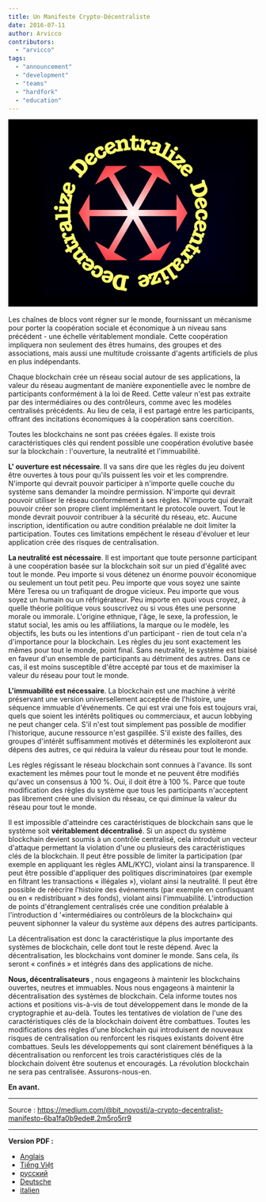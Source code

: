 ```yaml
---
title: Un Manifeste Crypto-Décentraliste
date: 2016-07-11
author: Arvicco
contributors:
  - "arvicco"
tags:
  - "announcement"
  - "development"
  - "teams"
  - "hardfork"
  - "education"
---
```


![Décentraliser!](./1gMu8qJtr2NeEuuGzvsfcnw.png)

Les chaînes de blocs vont régner sur le monde, fournissant un mécanisme pour porter la coopération sociale et économique à un niveau sans précédent - une échelle véritablement mondiale. Cette coopération impliquera non seulement des êtres humains, des groupes et des associations, mais aussi une multitude croissante d'agents artificiels de plus en plus indépendants.

Chaque blockchain crée un réseau social autour de ses applications, la valeur du réseau augmentant de manière exponentielle avec le nombre de participants conformément à la loi de Reed. Cette valeur n'est pas extraite par des intermédiaires ou des contrôleurs, comme avec les modèles centralisés précédents. Au lieu de cela, il est partagé entre les participants, offrant des incitations économiques à la coopération sans coercition.

Toutes les blockchains ne sont pas créées égales. Il existe trois caractéristiques clés qui rendent possible une coopération évolutive basée sur la blockchain : l'ouverture, la neutralité et l'immuabilité.

**L' ouverture est nécessaire**. Il va sans dire que les règles du jeu doivent être ouvertes à tous pour qu'ils puissent les voir et les comprendre. N'importe qui devrait pouvoir participer à n'importe quelle couche du système sans demander la moindre permission. N'importe qui devrait pouvoir utiliser le réseau conformément à ses règles. N'importe qui devrait pouvoir créer son propre client implémentant le protocole ouvert. Tout le monde devrait pouvoir contribuer à la sécurité du réseau, etc. Aucune inscription, identification ou autre condition préalable ne doit limiter la participation. Toutes ces limitations empêchent le réseau d'évoluer et leur application crée des risques de centralisation.

**La neutralité est nécessaire**. Il est important que toute personne participant à une coopération basée sur la blockchain soit sur un pied d'égalité avec tout le monde. Peu importe si vous détenez un énorme pouvoir économique ou seulement un tout petit peu. Peu importe que vous soyez une sainte Mère Teresa ou un trafiquant de drogue vicieux. Peu importe que vous soyez un humain ou un réfrigérateur. Peu importe en quoi vous croyez, à quelle théorie politique vous souscrivez ou si vous êtes une personne morale ou immorale. L'origine ethnique, l'âge, le sexe, la profession, le statut social, les amis ou les affiliations, la marque ou le modèle, les objectifs, les buts ou les intentions d'un participant - rien de tout cela n'a d'importance pour la blockchain. Les règles du jeu sont exactement les mêmes pour tout le monde, point final. Sans neutralité, le système est biaisé en faveur d'un ensemble de participants au détriment des autres. Dans ce cas, il est moins susceptible d'être accepté par tous et de maximiser la valeur du réseau pour tout le monde.

**L'immuabilité est nécessaire**. La blockchain est une machine à vérité préservant une version universellement acceptée de l'histoire, une séquence immuable d'événements. Ce qui est vrai une fois est toujours vrai, quels que soient les intérêts politiques ou commerciaux, et aucun lobbying ne peut changer cela. S'il n'est tout simplement pas possible de modifier l'historique, aucune ressource n'est gaspillée. S'il existe des failles, des groupes d'intérêt suffisamment motivés et déterminés les exploiteront aux dépens des autres, ce qui réduira la valeur du réseau pour tout le monde.

Les règles régissant le réseau blockchain sont connues à l'avance. Ils sont exactement les mêmes pour tout le monde et ne peuvent être modifiés qu'avec un consensus à 100 %. Oui, il doit être à 100 %. Parce que toute modification des règles du système que tous les participants n'acceptent pas librement crée une division du réseau, ce qui diminue la valeur du réseau pour tout le monde.

Il est impossible d'atteindre ces caractéristiques de blockchain sans que le système soit **véritablement décentralisé**. Si un aspect du système blockchain devient soumis à un contrôle centralisé, cela introduit un vecteur d'attaque permettant la violation d'une ou plusieurs des caractéristiques clés de la blockchain. Il peut être possible de limiter la participation (par exemple en appliquant les règles AML/KYC), violant ainsi la transparence. Il peut être possible d'appliquer des politiques discriminatoires (par exemple en filtrant les transactions « illégales »), violant ainsi la neutralité. Il peut être possible de réécrire l'histoire des événements (par exemple en confisquant ou en « redistribuant » des fonds), violant ainsi l'immuabilité. L'introduction de points d'étranglement centralisés crée une condition préalable à l'introduction d '«intermédiaires ou contrôleurs de la blockchain» qui peuvent siphonner la valeur du système aux dépens des autres participants.

La décentralisation est donc la caractéristique la plus importante des systèmes de blockchain, celle dont tout le reste dépend. Avec la décentralisation, les blockchains vont dominer le monde. Sans cela, ils seront « confinés » et intégrés dans des applications de niche.

**Nous, décentralisateurs** , nous engageons à maintenir les blockchains ouvertes, neutres et immuables. Nous nous engageons à maintenir la décentralisation des systèmes de blockchain. Cela informe toutes nos actions et positions vis-à-vis de tout développement dans le monde de la cryptographie et au-delà. Toutes les tentatives de violation de l'une des caractéristiques clés de la blockchain doivent être combattues. Toutes les modifications des règles d'une blockchain qui introduisent de nouveaux risques de centralisation ou renforcent les risques existants doivent être combattues. Seuls les développements qui sont clairement bénéfiques à la décentralisation ou renforcent les trois caractéristiques clés de la blockchain doivent être soutenus et encouragés. La révolution blockchain ne sera pas centralisée. Assurons-nous-en.

**En avant.**

---

Source : https://medium.com/@bit_novosti/a-crypto-decentralist-manifesto-6ba1fa0b9ede#.2m5ro5rr9

---

**Version PDF :**

- [Anglais](https://ethereumclassic.org/A_Crypto-Decentralist_Manifesto.pdf)
- [Tiếng Việt](https://ethereumclassic.org/A_Crypto-Decentralist_Manifesto_vietnamese.pdf)
- [русский](https://ethereumclassic.org/A_Crypto-Decentralist_Manifesto_russian.pdf)
- [Deutsche](https://ethereumclassic.org/A_Crypto-Decentralist_Manifesto_german.pdf)
- [italien](https://ethereumclassic.org/A_Crypto-Decentralist_Manifesto_italian.pdf)

